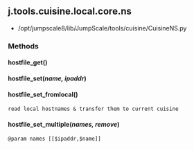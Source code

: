 <!-- toc -->
## j.tools.cuisine.local.core.ns

- /opt/jumpscale8/lib/JumpScale/tools/cuisine/CuisineNS.py

### Methods

#### hostfile_get() 

#### hostfile_set(*name, ipaddr*) 

#### hostfile_set_fromlocal() 

```
read local hostnames & transfer them to current cuisine

```

#### hostfile_set_multiple(*names, remove*) 

```
@param names [[$ipaddr,$name]]

```

